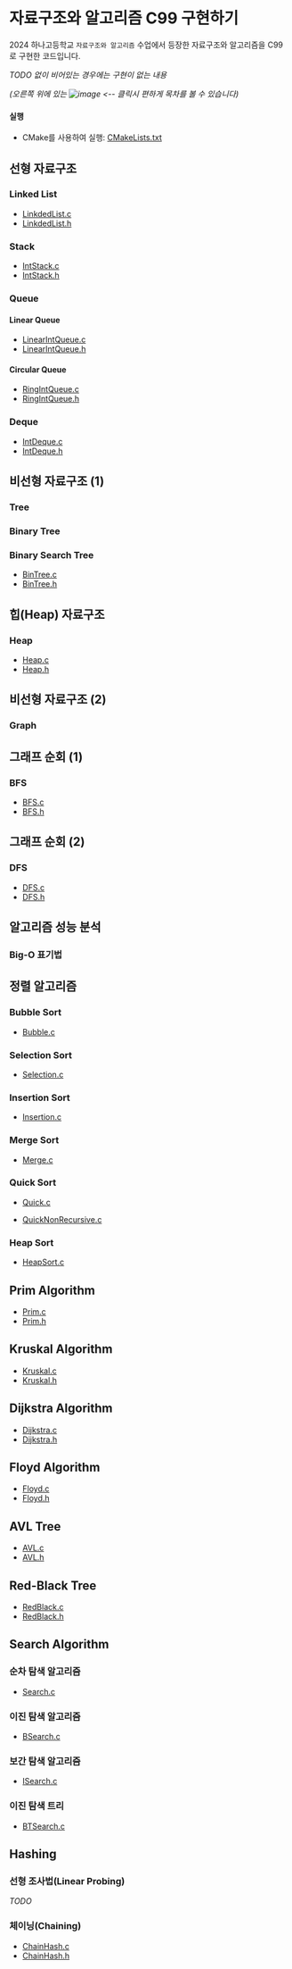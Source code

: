 # 자료구조와 알고리즘 C99 구현하기

2024 하나고등학교 `자료구조와 알고리즘` 수업에서 등장한 자료구조와 알고리즘을 C99로 구현한 코드입니다.

*TODO 없이 비어있는 경우에는 구현이 없는 내용*

*(오른쪽 위에 있는 ![image](https://github.com/user-attachments/assets/68d2c103-0d67-473d-9dbd-7129e565fc38) <-- 클릭시 편하게 목차를 볼
수 있습니다)*

#### 실행

* CMake를 사용하여 실행: [CMakeLists.txt](CMakeLists.txt)

## 선형 자료구조

### Linked List

- [LinkdedList.c](LinkdedList.c)
- [LinkdedList.h](LinkdedList.h)

### Stack

- [IntStack.c](IntStack.c)
- [IntStack.h](IntStack.h)

### Queue

#### Linear Queue

- [LinearIntQueue.c](LinearIntQueue.c)
- [LinearIntQueue.h](LinearIntQueue.h)

#### Circular Queue

- [RingIntQueue.c](RingIntQueue.c)
- [RingIntQueue.h](RingIntQueue.h)

### Deque

- [IntDeque.c](IntDeque.c)
- [IntDeque.h](IntDeque.h)

## 비선형 자료구조 (1)

### Tree

### Binary Tree

### Binary Search Tree

- [BinTree.c](BinTree.c)
- [BinTree.h](BinTree.h)

## 힙(Heap) 자료구조

### Heap

- [Heap.c](Heap.c)
- [Heap.h](Heap.h)

## 비선형 자료구조 (2)

### Graph

## 그래프 순회 (1)

### BFS

- [BFS.c](BFS.c)
- [BFS.h](BFS.h)

## 그래프 순회 (2)

### DFS

- [DFS.c](DFS.c)
- [DFS.h](DFS.h)

## 알고리즘 성능 분석

### Big-O 표기법

## 정렬 알고리즘

### Bubble Sort

- [Bubble.c](Bubble.c)

### Selection Sort

- [Selection.c](Selection.c)

### Insertion Sort

- [Insertion.c](Insertion.c)

### Merge Sort

- [Merge.c](Merge.c)

### Quick Sort

- [Quick.c](Quick.c)


- [QuickNonRecursive.c](QuickNonRecursive.c)

### Heap Sort

- [HeapSort.c](HeapSort.c)

## Prim Algorithm

- [Prim.c](Prim.c)
- [Prim.h](Prim.h)

## Kruskal Algorithm

- [Kruskal.c](Kruskal.c)
- [Kruskal.h](Kruskal.h)

## Dijkstra Algorithm

- [Dijkstra.c](Dijkstra.c)
- [Dijkstra.h](Dijkstra.h)

## Floyd Algorithm

- [Floyd.c](Floyd.c)
- [Floyd.h](Floyd.h)

## AVL Tree

- [AVL.c](AVL.c)
- [AVL.h](AVL.h)

## Red-Black Tree

- [RedBlack.c](RedBlack.c)
- [RedBlack.h](RedBlack.h)

## Search Algorithm

### 순차 탐색 알고리즘

- [Search.c](Search.c)

### 이진 탐색 알고리즘

- [BSearch.c](BSearch.c)

### 보간 탐색 알고리즘

- [ISearch.c](ISearch.c)

### 이진 탐색 트리

- [BTSearch.c](BTSearch.c)

## Hashing

### 선형 조사법(Linear Probing)

*TODO*

### 체이닝(Chaining)

- [ChainHash.c](ChainHash.c)
- [ChainHash.h](ChainHash.h)